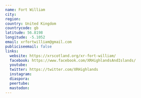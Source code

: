 ```yaml
---
name: Fort William
city:
region:
country: United Kingdom
countrycode: gb
latitude: 56.8198
longitude: -5.1052
email: xrfortwilliam@gmail.com
publiciseemail: false
links:
  website: https://xrscotland.org/xr-fort-william/
  facebook: https://www.facebook.com/XRHighlandsAndIslands/
  youtube:
  twitter: https://twitter.com/XRHighlands
  instagram:
  diaspora:
  peertube:
  mastodon:
---
```

